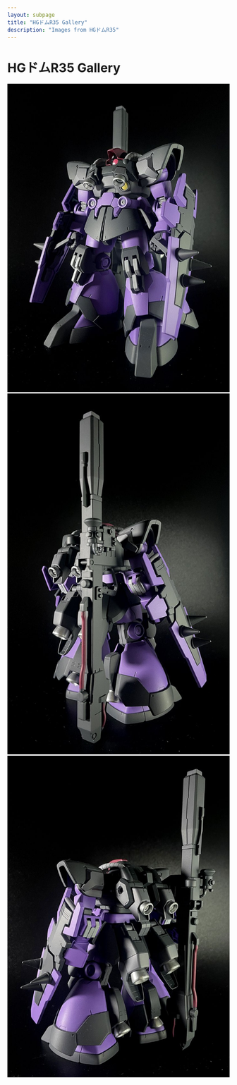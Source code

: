 ```yaml
---
layout: subpage
title: "HGドムR35 Gallery"
description: "Images from HGドムR35"
---
```


# HGドムR35 Gallery

![D01](HGドムR35/D01.jpg)
![D02](HGドムR35/D02.jpg)
![D03](HGドムR35/D03.jpg)
